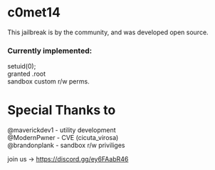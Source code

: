 # c0met14


This jailbreak is by the community, and was developed open source.

### Currently implemented: 
setuid(0); <br />
granted .root<br />
sandbox custom r/w perms.

# Special Thanks to
@maverickdev1 - utility development<br />
@ModernPwner - CVE (cicuta_virosa)<br />
@brandonplank - sandbox r/w priviliges


join us -> https://discord.gg/ey6FAabR46

